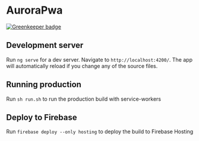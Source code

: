 # AuroraPwa

[![Greenkeeper badge](https://badges.greenkeeper.io/mschilling/aurora-hackathon-pwa.svg)](https://greenkeeper.io/)

## Development server

Run `ng serve` for a dev server. Navigate to `http://localhost:4200/`. The app will automatically reload if you change any of the source files.

## Running production

Run `sh run.sh` to run the production build with service-workers


## Deploy to Firebase

Run `firebase deploy --only hosting` to deploy the build to Firebase Hosting
